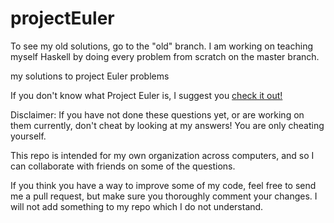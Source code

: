 projectEuler
============

To see my old solutions, go to the "old" branch. I am working on teaching myself Haskell by doing every problem from scratch 
on the master branch.


my solutions to project Euler problems


If you don't know what Project Euler is, I suggest you [check it out!](https://projecteuler.net/)


Disclaimer: If you have not done these questions yet, or are working on them currently, don't cheat by looking at my answers! You are only cheating yourself.

This repo is intended for my own organization across computers, and so I can collaborate with friends on some of the questions.

If you think you have a way to improve some of my code, feel free to send me a pull request, but make sure you thoroughly comment your changes. I will not add something to my repo which I do not understand.
